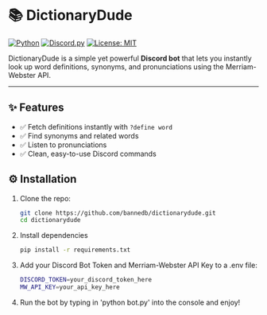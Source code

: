 # 📚 DictionaryDude

[![Python](https://img.shields.io/badge/python-3.10+-blue.svg)](https://www.python.org/)
[![Discord.py](https://img.shields.io/badge/discord.py-2.0+-blueviolet.svg)](https://discordpy.readthedocs.io/)
[![License: MIT](https://img.shields.io/badge/License-MIT-yellow.svg)](LICENSE)

DictionaryDude is a simple yet powerful **Discord bot** that lets you instantly look up word definitions, synonyms, and pronunciations using the Merriam-Webster API.  

---

## ✨ Features
- ✅ Fetch definitions instantly with `?define word`
- ✅ Find synonyms and related words
- ✅ Listen to pronunciations
- ✅ Clean, easy-to-use Discord commands

## ⚙️ Installation

1. Clone the repo:
   ```bash
   git clone https://github.com/bannedb/dictionarydude.git
   cd dictionarydude
   
2. Install dependencies
   ```bash
   pip install -r requirements.txt

4. Add your Discord Bot Token and Merriam-Webster API Key to a .env file:
   ```bash
   DISCORD_TOKEN=your_discord_token_here
   MW_API_KEY=your_api_key_here


5. Run the bot by typing in 'python bot.py' into the console and enjoy!
